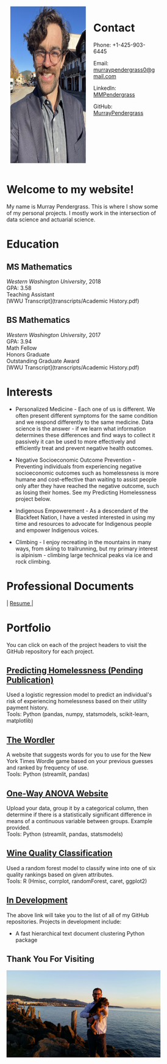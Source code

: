 <style>
* {
  box-sizing: border-box;
}

.row {
  display: flex;
}

/* Create two equal columns that sits next to each other */
.column {
  flex: 50%;
  padding: 10px;
}
</style>

<div class="row">
  <div class="column">
    <img src="./photos/headshot2_1668x2223.jpeg" height="410" width="315" alt="glasses">
  </div>
  <div class="column">
    <h1>Contact</h1>
    <p>Phone: +1-425-903-6445</p>
    <p>Email: <a href="mailto:murraypendergrass0@gmail.com">murraypendergrass0@gmail.com</a> </p>
    <p>LinkedIn: <a href="https://www.linkedin.com/in/mmpendergrass/">MMPendergrass</a></p> 
    <p>GitHub: <a href="https://github.com/MurrayPendergrass">MurrayPendergrass</a></p>
  </div>
</div>

# Welcome to my website!
My name is Murray Pendergrass. This is where I show some of my personal projects. I mostly work in the intersection of data science and actuarial science.

# Education
## MS Mathematics
_Western Washington University_, 2018 <br> 
GPA: 3.58 <br>
Teaching Assistant <br>
[WWU Transcript](transcripts/Academic History.pdf)

## BS Mathematics
_Western Washington University_, 2017  
GPA: 3.94  
Math Fellow <br> 
Honors Graduate  
Outstanding Graduate Award <br>
[WWU Transcript](transcripts/Academic History.pdf)

# Interests
* Personalized Medicine - Each one of us is different. We often present different symptoms for the same condition and we respond differently to the same medicine. Data science is the answer - if we learn what information determines these differences and find ways to collect it passively it can be used to more effectively and efficiently treat and prevent negative health outcomes.   

* Negative Socioeconomic Outcome Prevention - Preventing individuals from experiencing negative socioeconomic outcomes such as homelessness is more humane and cost-effective than waiting to assist people only after they have reached the negative outcome, such as losing their homes. See my Predicting Homelessness project below.

* Indigenous Empowerement  - As a descendant of the Blackfeet Nation, I have a vested interested in using my time and resources to advocate for Indigenous people and empower Indigenous voices. 

* Climbing - I enjoy recreating in the mountains in many ways, from skiing to trailrunning, but my primary interest is alpinism - climbing large technical peaks via ice and rock climbing.

# Professional Documents
| <a href="https://murraypendergrass.github.io/resume/GeneralActuarial.pdf" target="_blank"> Resume </a> |

# Portfolio
You can click on each of the project headers to visit the GitHub repository for each project.

## [Predicting Homelessness (Pending Publication)](https://github.com/middlec000/SPA_predict_homelessness)
Used a logistic regression model to predict an individual's risk of experiencing homelessness based on their utility payment history.  
Tools: Python (pandas, numpy, statsmodels, scikit-learn, matplotlib)

## [The Wordler](https://github.com/middlec000/wordler)
A website that suggests words for you to use for the New York Times Wordle game based on your previous guesses and ranked by frequency of use.  
Tools: Python (streamlit, pandas)


## [One-Way ANOVA Website](https://share.streamlit.io/middlec000/grades_vs_student_characteristic/main/src/main.py)
Upload your data, group it by a categorical column, then determine if there is a statistically significant difference in means of a continuous variable between groups. Example provided.  
Tools: Python (streamlit, pandas, statsmodels)

## [Wine Quality Classification](https://github.com/middlec000/wine_quality)
Used a random forest model to classify wine into one of six quality rankings based on given attributes.  
Tools: R (Hmisc, corrplot, randomForest, caret, ggplot2)

## [In Development](https://github.com/middlec000?tab=repositories)
The above link will take you to the list of all of my GitHub repositories. Projects in development include:
* A fast hierarchical text document clustering Python package

## Thank You For Visiting
<img src="./photos/mendog.jpg">
